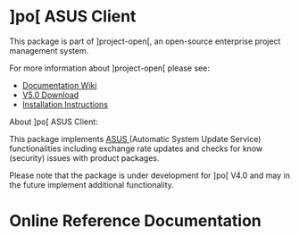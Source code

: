 # ]po[ ASUS Client
This package is part of ]project-open[, an open-source enterprise project management system.

For more information about ]project-open[ please see:
* [Documentation Wiki](http://www.project-open.com/en/)
* [V5.0 Download](https://sourceforge.net/projects/project-open/files/project-open/V5.0/)
* [Installation Instructions](http://www.project-open.com/en/list-installers)

About ]po[ ASUS Client:

<p>This package implements <a href="http://www.project-open.com/en/services/project-open-asus.html">ASUS<span class="external"> </span></a> (Automatic System Update Service) functionalities including exchange rate updates and checks for know (security) issues with product packages. <p>Please note that the package is under development for ]po[ V4.0 and may in the future implement additional functionality. 

# Online Reference Documentation

